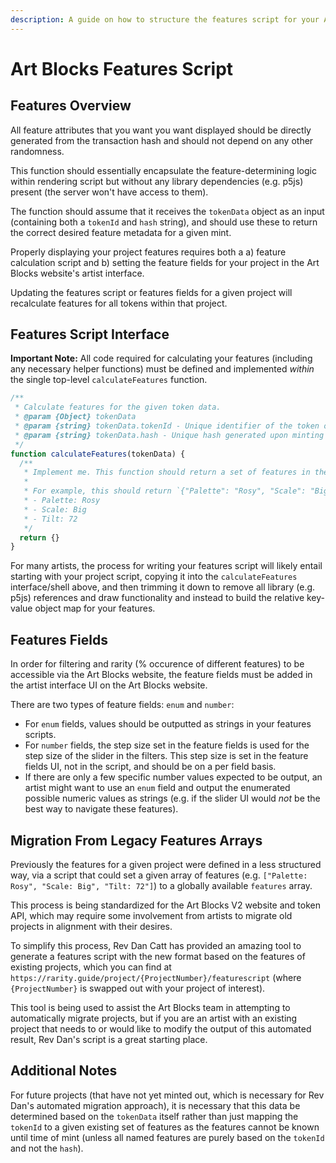 ```yaml
---
description: A guide on how to structure the features script for your Art Blocks project.
---
```


# Art Blocks Features Script

## Features Overview

All feature attributes that you want you want displayed should be directly generated from the transaction hash and should not depend on any other randomness.

This function should essentially encapsulate the feature-determining logic within rendering script but without any library dependencies \(e.g. p5js\) present \(the server won't have access to them\).

The function should assume that it receives the `tokenData` object as an input \(containing both a `tokenId` and `hash` string\), and should use these to return the correct desired feature metadata for a given mint.

Properly displaying your project features requires both a a\) feature calculation script and b\) setting the feature fields for your project in the Art Blocks website's artist interface.

Updating the features script or features fields for a given project will recalculate features for all tokens within that project.

## Features Script Interface

**Important Note:** All code required for calculating your features \(including any necessary helper functions\) must be defined and implemented _within_ the single top-level `calculateFeatures` function.

```javascript
/**
 * Calculate features for the given token data.
 * @param {Object} tokenData
 * @param {string} tokenData.tokenId - Unique identifier of the token on its contract.
 * @param {string} tokenData.hash - Unique hash generated upon minting the token.
 */
function calculateFeatures(tokenData) {
  /** 
   * Implement me. This function should return a set of features in the format of key-value pair notation.
   * 
   * For example, this should return `{"Palette": "Rosy", "Scale": "Big", "Tilt": 72}` if the desired features for a mint were:
   * - Palette: Rosy
   * - Scale: Big
   * - Tilt: 72
   */
  return {}
}
```

For many artists, the process for writing your features script will likely entail starting with your project script, copying it into the `calculateFeatures` interface/shell above, and then trimming it down to remove all library \(e.g. p5js\) references and draw functionality and instead to build the relative key-value object map for your features.

## Features Fields

In order for filtering and rarity \(% occurence of different features\) to be accessible via the Art Blocks website, the feature fields must be added in the artist interface UI on the Art Blocks website.

There are two types of feature fields: `enum` and `number`:

* For `enum` fields, values should be outputted as strings in your features scripts.
* For `number` fields, the step size set in the feature fields is used for the step size of the slider in the filters. This step size is set in the feature fields UI, not in the script, and should be on a per field basis.
* If there are only a few specific number values expected to be output, an artist might want to use an `enum` field and output the enumerated possible numeric values as strings \(e.g. if the slider UI would _not_ be the best way to navigate these features\).

## Migration From Legacy Features Arrays

Previously the features for a given project were defined in a less structured way, via a script that could set a given array of features \(e.g. `["Palette: Rosy", "Scale: Big", "Tilt: 72"]`\) to a globally available `features` array.

This process is being standardized for the Art Blocks V2 website and token API, which may require some involvement from artists to migrate old projects in alignment with their desires.

To simplify this process, Rev Dan Catt has provided an amazing tool to generate a features script with the new format based on the features of existing projects, which you can find at `https://rarity.guide/project/{ProjectNumber}/featurescript` \(where `{ProjectNumber}` is swapped out with your project of interest\).

This tool is being used to assist the Art Blocks team in attempting to automatically migrate projects, but if you are an artist with an existing project that needs to or would like to modify the output of this automated result, Rev Dan's script is a great starting place.

## Additional Notes

For future projects \(that have not yet minted out, which is necessary for Rev Dan's automated migration approach\), it is necessary that this data be determined based on the `tokenData` itself rather than just mapping the `tokenId` to a given existing set of features as the features cannot be known until time of mint \(unless all named features are purely based on the `tokenId` and not the `hash`\).

